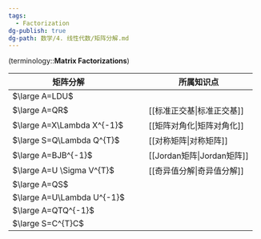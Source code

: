 ```yaml
---
tags:
  - Factorization
dg-publish: true
dg-path: 数学/4. 线性代数/矩阵分解.md
---
```

(terminology::**Matrix Factorizations**)

| 矩阵分解                       |     |     | 所属知识点        |
| -------------------------- | --- | --- | ------------ |
| $\large A=LDU$             |     |     |              |
| $\large A=QR$              |     |     | [[标准正交基\|标准正交基]]    |
| $\large A=X\Lambda X^{-1}$ |     |     | [[矩阵对角化\|矩阵对角化]]    |
| $\large S=Q\Lambda Q^{T}$  |     |     | [[对称矩阵\|对称矩阵]]     |
| $\large A=BJB^{-1}$        |     |     | [[Jordan矩阵\|Jordan矩阵]] |
| $\large A=U \Sigma V^{T}$  |     |     | [[奇异值分解\|奇异值分解]]    |
| $\large A=QS$              |     |     |              |
| $\large A=U\Lambda U^{-1}$ |     |     |              |
| $\large A=QTQ^{-1}$        |     |     |              |
| $\large S=C^{T}C$          |     |     |              |



